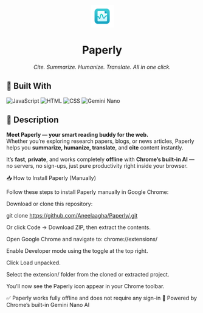 <p align="center">
  <img src="assets/icon128.jpeg" alt="Paperly Logo" width="60"/>
</p>

<h1 align="center"><b>Paperly</b></h1>
<p align="center"><i>Cite. Summarize. Humanize. Translate. All in one click.</i></p>


## 🧰 Built With

![JavaScript](https://img.shields.io/badge/JavaScript-F7DF1E?logo=javascript&logoColor=black&style=for-the-badge)
![HTML](https://img.shields.io/badge/HTML5-E34F26?logo=html5&logoColor=white&style=for-the-badge)
![CSS](https://img.shields.io/badge/CSS3-1572B6?logo=css3&logoColor=white&style=for-the-badge)
![Gemini Nano](https://img.shields.io/badge/Gemini_Nano_AI-34A853?style=for-the-badge&logo=google)

## 🧠 Description

**Meet Paperly — your smart reading buddy for the web.**  
Whether you’re exploring research papers, blogs, or news articles, Paperly helps you **summarize, humanize, translate**, and **cite** content instantly.

It’s **fast**, **private**, and works completely **offline** with **Chrome’s built-in AI** — no servers, no sign-ups, just pure productivity right inside your browser.

📥 How to Install Paperly (Manually)

Follow these steps to install Paperly manually in Google Chrome:

Download or clone this repository:

git clone https://github.com/Aneelaagha/Paperly/.git


Or click Code → Download ZIP, then extract the contents.

Open Google Chrome and navigate to:
chrome://extensions/

Enable Developer mode using the toggle at the top right.

Click Load unpacked.

Select the extension/ folder from the cloned or extracted project.

You’ll now see the Paperly icon appear in your Chrome toolbar.

✅ Paperly works fully offline and does not require any sign-in
🧠 Powered by Chrome’s built-in Gemini Nano AI

